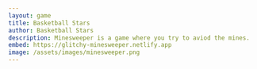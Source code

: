 ```yaml
---
layout: game
title: Basketball Stars
author: Basketball Stars
description: Minesweeper is a game where you try to aviod the mines.
embed: https://glitchy-minesweeper.netlify.app
image: /assets/images/minesweeper.png
---
```

